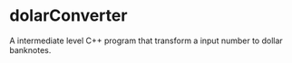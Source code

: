 # dolarConverter
A intermediate level C++ program that transform a input number to dollar banknotes.
